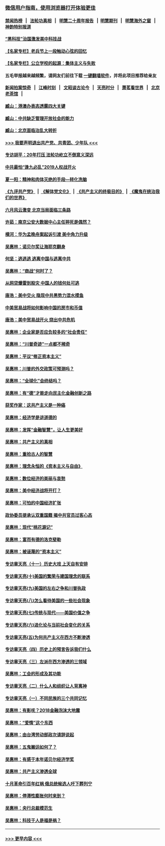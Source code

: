 ### [微信用户指南，使用浏览器打开体验更佳](https://github.com/gfw-breaker/banned-news1/blob/master/indexes/wechat-guide.md?t=0)
#### [禁闻热榜](热点新闻.md?t=0)  &nbsp;&nbsp;|&nbsp;&nbsp; [法轮功真相](https://github.com/gfw-breaker/truth/blob/master/README.md?t=0) &nbsp;&nbsp;|&nbsp;&nbsp; [明慧二十周年报告](https://github.com/gfw-breaker/mh-reports/blob/master/README.md?t=0) &nbsp;&nbsp;|&nbsp;&nbsp;[明慧期刊](https://github.com/gfw-breaker/mh-qikan) &nbsp;&nbsp;|&nbsp;&nbsp; [明慧海外之窗](https://github.com/gfw-breaker/mh-news/blob/master/README.md?t=0) &nbsp;&nbsp;|&nbsp;&nbsp; [神韵特别报道](https://github.com/gfw-breaker/mh-news/blob/master/shenyun.md?t=0)
#### [“黑科技”治国激发美中科技战](../pages/nsc423/n11638056.md?t=02071133) 
#### [【名家专栏】老兵节上一段触动心弦的回忆](../pages/nsc423/n11646016.md?t=02071133) 
#### [【名家专栏】公立学校的起源：集体主义与失败](../pages/nsc423/n11601833.md?t=02071133) 
#### 五毛举报越来越频繁，请网友们前往下载 [一键翻墙软件](https://github.com/gfw-breaker/ssr-accounts)，并将此项目推荐给亲友
#### [新闻拍案惊奇](https://github.com/gfw-breaker/banned-news1/blob/master/pages/link4.md) &nbsp;&nbsp;|&nbsp;&nbsp; [江峰时刻](https://github.com/gfw-breaker/banned-news1/blob/master/pages/link4.md) &nbsp;&nbsp;|&nbsp;&nbsp; [文昭谈古论今](https://github.com/gfw-breaker/banned-news1/blob/master/pages/link4.md) &nbsp;&nbsp;|&nbsp;&nbsp; [天亮时分](https://github.com/gfw-breaker/banned-news1/blob/master/pages/link4.md) &nbsp;&nbsp;|&nbsp;&nbsp; [萧茗看世界](https://github.com/gfw-breaker/banned-news1/blob/master/pages/link4.md) &nbsp;&nbsp;|&nbsp;&nbsp; [北京老茶馆](https://github.com/gfw-breaker/banned-news1/blob/master/pages/link4.md) &nbsp;&nbsp;|&nbsp;&nbsp; 
#### [臧山：港澳办表态透露四大关键](../pages/nsc423/n11421628.md?t=02071133) 
#### [臧山：中共缺乏管理开放社会的能力](../pages/nsc423/n11407457.md?t=02071133) 
#### [臧山：北京面临治乱大转折](../pages/nsc423/n11406895.md?t=02071133) 
#### [>>> 我要声明退出共产党、共青团、少年队 <<<](https://github.com/begood0513/goodnews/blob/master/quit/letter.md) 
#### [专访胡平：20年打压 法轮功屹立不倒意义深远](../pages/nsc423/n11398800.md?t=02071133) 
#### [中共最怕“逢九必乱”2019人权战开火](../pages/nsc423/n11385248.md?t=02071133) 
#### [夏一阳：精神和肉体灭绝的手段—转化洗脑](../pages/nsc423/n11368250.md?t=02071133) 
#### [《九评共产党》](https://github.com/begood0513/9ping.md/blob/master/README.md) &nbsp;|&nbsp; [《解体党文化》](../../../../jtdwh.md/blob/master/README.md)  &nbsp;|&nbsp; [《共产主义的终极目的》](../../../../gczydzjmd.md/blob/master/README.md) &nbsp;|&nbsp; [《魔鬼在统治我们的世界》](../../../../mgztzwmdsj.md/blob/master/README.md) 
#### [六月风云激变 北京当局面临三条路](../pages/nsc423/n11313668.md?t=02071133) 
#### [许茹：南京公安大数据中心主任猝死是偶然？](../pages/nsc423/n11064744.md?t=02071133) 
#### [横河：华为孟晚舟案起诉引渡 美中角力升级](../pages/nsc423/n11027230.md?t=02071133) 
#### [吴惠林：诺贝尔奖让海耶克翻身](../pages/nsc423/n10890049.md?t=02071133) 
#### [何坚：逃逃逃 逃离中国与逃离中共](../pages/nsc423/n10592891.md?t=02071133) 
#### [吴惠林：“商战”何时了？](../pages/nsc423/n10573558.md?t=02071133) 
#### [从网贷爆雷到股灾 中国人的钱何处可逃](../pages/nsc423/n10572800.md?t=02071133) 
#### [唐浩：美中交火 隐现中共黑势力混水摸鱼](../pages/nsc423/n10544040.md?t=02071133) 
#### [中美贸易战将如何影响中国的房市和币值](../pages/nsc423/n10543697.md?t=02071133) 
#### [唐浩：美中贸易战开火 烧出中共危机](../pages/nsc423/n10540126.md?t=02071133) 
#### [吴惠林：企业家是否应负较多的“社会责任”](../pages/nsc423/n10535022.md?t=02071133) 
#### [吴惠林：“川普奇迹”一点都不稀奇](../pages/nsc423/n10512808.md?t=02071133) 
#### [吴惠林：平议“修正资本主义”](../pages/nsc423/n10495724.md?t=02071133) 
#### [吴惠林：川普的外交政策可预测吗？](../pages/nsc423/n10462387.md?t=02071133) 
#### [吴惠林：“全球化”会终结吗？](../pages/nsc423/n10452838.md?t=02071133) 
#### [吴惠林：有“德”才能走向民主化金融创新之路](../pages/nsc423/n10432292.md?t=02071133) 
#### [获奖作家：这共产主义是一种癌](../pages/nsc423/n10431541.md?t=02071133) 
#### [吴惠林：经济学是讲道德的](../pages/nsc423/n10398014.md?t=02071133) 
#### [吴惠林：发挥“金融智慧”，让人生更美好](../pages/nsc423/n10375019.md?t=02071133) 
#### [吴惠林：共产主义的真相](../pages/nsc423/n10351394.md?t=02071133) 
#### [吴惠林：重拾古人的智慧](../pages/nsc423/n10337691.md?t=02071133) 
#### [吴惠林：理念永恒的《资本主义与自由》](../pages/nsc423/n10316274.md?t=02071133) 
#### [吴惠林：数位经济的美丽与哀愁](../pages/nsc423/n10292946.md?t=02071133) 
#### [吴惠林：美中经济战将开打？](../pages/nsc423/n10258825.md?t=02071133) 
#### [吴惠林：可怕的中国经济扩张](../pages/nsc423/n10219147.md?t=02071133) 
#### [政协委员提承认双重国籍 揭中共官员过客心态](../pages/nsc423/n10208809.md?t=02071133) 
#### [吴惠林：现代“桃花源记”](../pages/nsc423/n10185234.md?t=02071133) 
#### [吴惠林：富而有德的洛克斐勒](../pages/nsc423/n10142264.md?t=02071133) 
#### [吴惠林：被诬蔑的“资本主义”](../pages/nsc423/n10124816.md?t=02071133) 
#### [专访章天亮（十一）历史大戏 上天自有安排](../pages/nsc423/n10094905.md?t=02071133) 
#### [专访章天亮(十)美国的繁荣与建国理念的联系](../pages/nsc423/n10094899.md?t=02071133) 
#### [专访章天亮(九)美国的左右之争和川普执政](../pages/nsc423/n10094889.md?t=02071133) 
#### [专访章天亮(八)怎么看待美国的一些社会现象](../pages/nsc423/n10094857.md?t=02071133) 
#### [专访章天亮(七)传统与现代——美国价值之争](../pages/nsc423/n10093140.md?t=02071133) 
#### [专访章天亮(六)进化论与当前社会变化的关系](../pages/nsc423/n10092036.md?t=02071133) 
#### [专访章天亮(五)为何共产主义在西方不断渗透](../pages/nsc423/n10083620.md?t=02071133) 
#### [专访章天亮（四）历史上的预言告诉我们什么](../pages/nsc423/n10083606.md?t=02071133) 
#### [专访章天亮（三）左派在西方渗透的三领域](../pages/nsc423/n10081115.md?t=02071133) 
#### [吴惠林：工会的形成及其功能](../pages/nsc423/n10080633.md?t=02071133) 
#### [专访章天亮（二）什么人和组织让人背离神](../pages/nsc423/n10076637.md?t=02071133) 
#### [专访章天亮（一）不同民族的三个共同记忆](../pages/nsc423/n10074188.md?t=02071133) 
#### [吴惠林：有影呒？2018金融泡沫大地震](../pages/nsc423/n10040534.md?t=02071133) 
#### [吴惠林：“爱情”这个东西](../pages/nsc423/n10019423.md?t=02071133) 
#### [吴惠林：由台湾劳动部政次请辞说起](../pages/nsc423/n9979679.md?t=02071133) 
#### [吴惠林：五鬼搬运如何了？](../pages/nsc423/n9925338.md?t=02071133) 
#### [吴惠林：有感于本年诺贝尔经济学奖](../pages/nsc423/n9871883.md?t=02071133) 
#### [吴惠林：共产主义渗透全球](../pages/nsc423/n9812748.md?t=02071133) 
#### [十月革命引百年红祸 俄总统候选人吁下葬列宁](../pages/nsc423/n9810182.md?t=02071133) 
#### [吴惠林：停滞性膨胀何时来到？](../pages/nsc423/n9764136.md?t=02071133) 
#### [吴惠林：央行总裁模范生](../pages/nsc423/n9728134.md?t=02071133) 
#### [吴惠林：科技于人是福是祸？](../pages/nsc423/n9672982.md?t=02071133) 

----
#### [ >>> 更早内容 <<< ](../indexes/nsc423-earlier.md)
